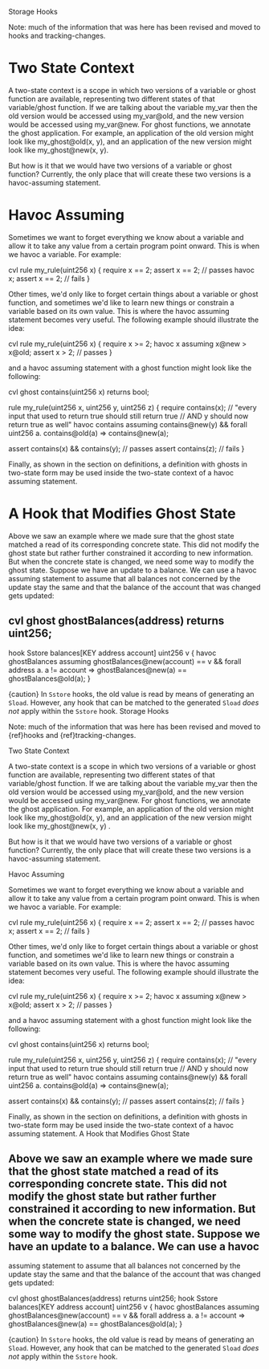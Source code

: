 Storage Hooks

Note: much of the information that was here has been revised and moved to hooks and tracking-changes.

# Two State Context

A two-state context is a scope in which two versions of a variable or ghost function are available, representing two different states of that variable/ghost function. If we are talking about the variable my_var then the old version would be accessed using my_var@old, and the new version would be accessed using my_var@new. For ghost functions, we annotate the ghost application. For example, an application of the old version might look like my_ghost@old(x, y), and an application of the new version might look like my_ghost@new(x, y).

But how is it that we would have two versions of a variable or ghost function? Currently, the only place that will create these two versions is a havoc-assuming statement.

# Havoc Assuming

Sometimes we want to forget everything we know about a variable and allow it to take any value from a certain program point onward. This is when we havoc a variable. For example:

cvl rule my_rule(uint256 x) { require x == 2; assert x == 2; // passes havoc x; assert x == 2; // fails }

Other times, we'd only like to forget certain things about a variable or ghost function, and sometimes we'd like to learn new things or constrain a variable based on its own value. This is where the havoc assuming statement becomes very useful. The following example should illustrate the idea:

cvl rule my_rule(uint256 x) { require x >= 2; havoc x assuming x@new > x@old; assert x > 2; // passes }

and a havoc assuming statement with a ghost function might look like the following:

cvl ghost contains(uint256 x) returns bool;

rule my_rule(uint256 x, uint256 y, uint256 z) { require contains(x); // "every input that used to return true should still return true // AND y should now return true as well" havoc contains assuming contains@new(y) && forall uint256 a. contains@old(a) =&gt; contains@new(a);

assert contains(x) &amp;&amp; contains(y); // passes assert contains(z); // fails }

Finally, as shown in the section on definitions, a definition with ghosts in two-state form may be used inside the two-state context of a havoc assuming statement.

# A Hook that Modifies Ghost State

Above we saw an example where we made sure that the ghost state matched a read of its corresponding concrete state. This did not modify the ghost state but rather further constrained it according to new information. But when the concrete state is changed, we need some way to modify the ghost state. Suppose we have an update to a balance. We can use a havoc assuming statement to assume that all balances not concerned by the update stay the same and that the balance of the account that was changed gets updated:

cvl ghost ghostBalances(address) returns uint256;
---
hook Sstore balances[KEY address account] uint256 v { havoc ghostBalances assuming ghostBalances@new(account) == v
&& forall address a. a != account => ghostBalances@new(a) == ghostBalances@old(a); }

{caution} In `Sstore` hooks, the old value is read by means of generating an `Sload`. However, any
hook that can be matched to the generated `Sload` _does not_ apply within the `Sstore` hook.
Storage Hooks

Note: much of the information that was here has been revised and moved to {ref}hooks and {ref}tracking-changes.

Two State Context

A two-state context is a scope in which two versions of a variable or ghost function are available, representing two
different states of that variable/ghost function. If we are talking about the variable my_var then the old version would be
accessed using my_var@old, and the new version would be accessed using my_var@new. For ghost functions, we annotate the
ghost application. For example, an application of the old version might look like my_ghost@old(x, y), and an application
of the new version might look like my_ghost@new(x, y) .

But how is it that we would have two versions of a variable or ghost function? Currently, the only place that will create these
two versions is a havoc-assuming statement.

Havoc Assuming

Sometimes we want to forget everything we know about a variable and allow it to take any value from a certain program
point onward. This is when we havoc a variable. For example:

cvl rule my_rule(uint256 x) { require x == 2; assert x == 2; // passes havoc x; assert x == 2; // fails }

Other times, we'd only like to forget certain things about a variable or ghost function, and sometimes we'd like to
learn new things or constrain a variable based on its own value. This is where the havoc assuming statement becomes very
useful. The following example should illustrate the idea:

cvl rule my_rule(uint256 x) { require x >= 2; havoc x assuming x@new > x@old; assert x > 2; // passes }

and a havoc assuming statement with a ghost function might look like the following:

cvl ghost contains(uint256 x) returns bool;

rule my_rule(uint256 x, uint256 y, uint256 z) { require contains(x); // "every input that used to return true should still return
true // AND y should now return true as well" havoc contains assuming contains@new(y) && forall uint256 a.
contains@old(a) => contains@new(a);

assert contains(x) && contains(y); // passes assert contains(z); // fails }

Finally, as shown in the section on definitions, a definition with ghosts in two-state form may be used inside the two-state
context of a havoc assuming statement.
A Hook that Modifies Ghost State

Above we saw an example where we made sure that the ghost state matched a read of its corresponding concrete state. This
did not modify the ghost state but rather further constrained it according to new information. But when the concrete state is
changed, we need some way to modify the ghost state. Suppose we have an update to a balance. We can use a havoc
---
assuming statement to assume that all balances not concerned by the update stay the same and that the balance of the account that was changed gets updated:

cvl ghost ghostBalances(address) returns uint256;
hook Sstore balances[KEY address account] uint256 v { havoc ghostBalances assuming ghostBalances@new(account) == v && forall address a. a != account => ghostBalances@new(a) == ghostBalances@old(a); }

{caution} In `Sstore` hooks, the old value is read by means of generating an `Sload`. However, any hook that can be matched to the generated `Sload` _does not_ apply within the `Sstore` hook.